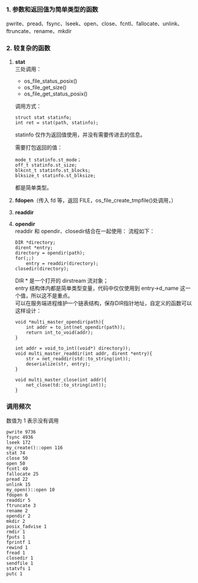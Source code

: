 ### 1. 参数和返回值为简单类型的函数
pwrite、pread、fsync、lseek、open、close、fcntl、fallocate、unlink、ftruncate、rename、mkdir

### 2. 较复杂的函数
1. **stat**  
    三处调用：
    * os_file_status_posix()
    * os_file_get_size()
    * os_file_get_status_posix()
    
    调用方式：
    ```
    struct stat statinfo;
    int ret = stat(path, statinfo);
    ```
    statinfo 仅作为返回值使用，并没有需要传进去的信息。  
    
    需要打包返回的值：
    ```
    mode_t statinfo.st_mode；
    off_t statinfo.st_size;
    blkcnt_t statinfo.st_blocks;
    blksize_t statinfo.st_blksize;
    ```
    都是简单类型。

2. **fdopen**（传入 fd 等，返回 FILE，os_file_create_tmpfile()处调用，）

3. **readdir**
4. **opendir**  
readdir 和 opendir、closedir结合在一起使用：
    流程如下：
    ```
    DIR *directory;
    dirent *entry;
    directory = opendir(path);
    for(;;)
        entry = readdir(directory);
    closedir(directory);
    ```
    DIR * 是一个打开的 dirstream 流对象；  
    entry 结构体内都是简单类型变量，代码中仅仅使用到 entry->d_name 这一个值，所以这不是重点。  
    可以在服务端进程维护一个链表结构，保存DIR指针地址，自定义的函数可以这样设计：  
    ```
    void *multi_master_opendir(path){
        int addr = to_int(net_opendir(path));
        return int_to_void(addr);
    }
    
    int addr = void_to_int((void*) directory));
    void multi_master_readdir(int addr, dirent *entry){
        str = net_readdir(std::to_string(int));
        deserialize(str, entry);
    }
    
    void multi_master_close(int addr){
        net_close(td::to_string(int));
    }
    ```
### 调用频次
数值为 1 表示没有调用
```
pwrite 9736
fsync 4936
lseek 172
my_create()::open 116
stat 74
close 50
open 50
fcntl 49
fallocate 25
pread 22
unlink 15
my_open()::open 10
fdopen 6
readdir 5
ftruncate 3
rename 2
opendir 2
mkdir 2
posix_fadvise 1
rmdir 1
fputs 1
fprintf 1
rewind 1
fread 1
closedir 1
sendfile 1
statvfs 1
putc 1
```